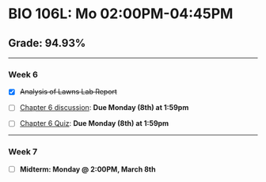 # BIO 106L: Mo 02:00PM-04:45PM

## Grade: 94.93%

***

### Week 6

- [X] ~~Analysis of Lawns Lab Report~~

- [ ] [Chapter 6 discussion](https://canvas.csun.edu/courses/102340/discussion_topics/1057232?module_item_id=3294528): **Due Monday (8th) at 1:59pm**

- [ ] [Chapter 6 Quiz](https://canvas.csun.edu/courses/102340/quizzes/266495?module_item_id=3294529): **Due Monday (8th) at 1:59pm**

***

### Week 7

- [ ] **Midterm: Monday @ 2:00PM, March 8th**
